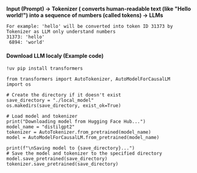**Input (Prompt) -> Tokenizer ( converts human-readable text (like "Hello world!") into a sequence of numbers (called tokens) -> LLMs**   
```
For example: 'hello' will be converted into token ID 31373 by Tokenizer as LLM only understand numbers     
31373: 'hello'    
 6894: 'world'
```
#### Download LLM localy (Example code)    
```
!uv pip install transformers

from transformers import AutoTokenizer, AutoModelForCausalLM
import os

# Create the directory if it doesn't exist
save_directory = "./local_model" 
os.makedirs(save_directory, exist_ok=True)

# Load model and tokenizer
print("Downloading model from Hugging Face Hub...")
model_name = "distilgpt2"
tokenizer = AutoTokenizer.from_pretrained(model_name)
model = AutoModelForCausalLM.from_pretrained(model_name)

print(f"\nSaving model to {save_directory}...")
# Save the model and tokenizer to the specified directory
model.save_pretrained(save_directory)
tokenizer.save_pretrained(save_directory)
```
